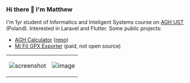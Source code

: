 ### Hi there 👋 I'm Matthew

I'm 1yr student of Informatics and Inteligent Systems course on <a target="_blank" href="https://www.agh.edu.pl">AGH UST</a> (Poland). Interested in Laravel and Flutter.
Some public projects:
- <a target="_blank" href="http://kalkulatoragh.pl">AGH Calculator</a> (<a target="_blank" href="https://github.com/matisiekpl/agh-calculator">repo</a>)
- <a target="_blank" href="https://play.google.com/store/apps/details?id=pl.enteam.mifit_gpx_exporter&hl=pl&gl=US"> Mi Fit GPX Exporter</a> (paid, not open source)

<table border="0">
 <tr>
    <td width="60%">
      
   ![screenshot](https://user-images.githubusercontent.com/21008961/137363573-6fd4cdf5-f1b0-423c-92ef-1cca071a12a4.png)

   </td>
   <td width="40%">
      
   ![image](https://user-images.githubusercontent.com/21008961/137364071-973949ef-2d32-4308-a7b6-f86716f0b891.png)

     
   </td>
 </tr>
</table>

<!--
**matisiekpl/matisiekpl** is a ✨ _special_ ✨ repository because its `README.md` (this file) appears on your GitHub profile.

Here are some ideas to get you started:

- 🔭 I’m currently working on ...
- 🌱 I’m currently learning ...
- 👯 I’m looking to collaborate on ...
- 🤔 I’m looking for help with ...
- 💬 Ask me about ...
- 📫 How to reach me: ...
- 😄 Pronouns: ...
- ⚡ Fun fact: ...
-->
